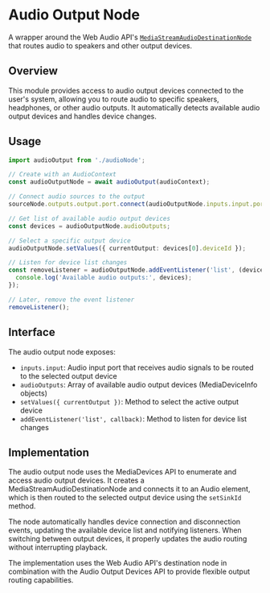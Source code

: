 # Audio Output Node

A wrapper around the Web Audio API's [`MediaStreamAudioDestinationNode`](https://developer.mozilla.org/en-US/docs/Web/API/MediaStreamAudioDestinationNode) that routes audio to speakers and other output devices.

## Overview

This module provides access to audio output devices connected to the user's system, allowing you to route audio to specific speakers, headphones, or other audio outputs. It automatically detects available audio output devices and handles device changes.

## Usage

```typescript
import audioOutput from './audioNode';

// Create with an AudioContext
const audioOutputNode = await audioOutput(audioContext);

// Connect audio sources to the output
sourceNode.outputs.output.port.connect(audioOutputNode.inputs.input.port);

// Get list of available audio output devices
const devices = audioOutputNode.audioOutputs;

// Select a specific output device
audioOutputNode.setValues({ currentOutput: devices[0].deviceId });

// Listen for device list changes
const removeListener = audioOutputNode.addEventListener('list', (devices) => {
  console.log('Available audio outputs:', devices);
});

// Later, remove the event listener
removeListener();
```

## Interface

The audio output node exposes:

- `inputs.input`: Audio input port that receives audio signals to be routed to the selected output device
- `audioOutputs`: Array of available audio output devices (MediaDeviceInfo objects)
- `setValues({ currentOutput })`: Method to select the active output device
- `addEventListener('list', callback)`: Method to listen for device list changes

## Implementation

The audio output node uses the MediaDevices API to enumerate and access audio output devices. It creates a MediaStreamAudioDestinationNode and connects it to an Audio element, which is then routed to the selected output device using the `setSinkId` method.

The node automatically handles device connection and disconnection events, updating the available device list and notifying listeners. When switching between output devices, it properly updates the audio routing without interrupting playback.

The implementation uses the Web Audio API's destination node in combination with the Audio Output Devices API to provide flexible output routing capabilities.